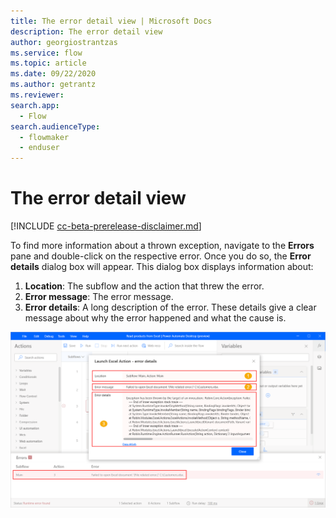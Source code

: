 ```yaml
---
title: The error detail view | Microsoft Docs
description: The error detail view
author: georgiostrantzas
ms.service: flow
ms.topic: article
ms.date: 09/22/2020
ms.author: getrantz
ms.reviewer:
search.app: 
  - Flow
search.audienceType: 
  - flowmaker
  - enduser
---
```


# The error detail view

[!INCLUDE [cc-beta-prerelease-disclaimer.md](../../includes/cc-beta-prerelease-disclaimer.md)]

To find more information about a thrown exception, navigate to the **Errors** pane and double-click on the respective error. Once you do so, the **Error details** dialog box will appear. This dialog box displays information about:

1. **Location**: The subflow and the action that threw the error.
2. **Error message**: The error message.
3. **Error details**: A long description of the error. These details give a clear message about why the error happened and what the cause is.

![The Error details dialog box](media\error-detail-view\error-details.png)
